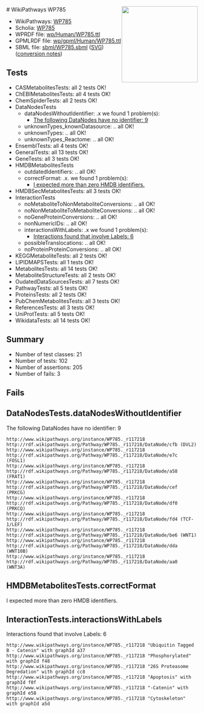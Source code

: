 <img style="float: right; width: 200px" src="../logo.png" />
# WikiPathways WP785

* WikiPathways: [WP785](https://identifiers.org/wikipathways:WP785)
* Scholia: [WP785](https://scholia.toolforge.org/wikipathways/WP785)
* WPRDF file: [wp/Human/WP785.ttl](../wp/Human/WP785.ttl)
* GPMLRDF file: [wp/gpml/Human/WP785.ttl](../wp/gpml/Human/WP785.ttl)
* SBML file: [sbml/WP785.sbml](../sbml/WP785.sbml) ([SVG](../sbml/WP785.svg)) ([conversion notes](../sbml/WP785.txt))

## Tests
* CASMetabolitesTests: all 2 tests OK!
* ChEBIMetabolitesTests: all 4 tests OK!
* ChemSpiderTests: all 2 tests OK!
* DataNodesTests
    * dataNodesWithoutIdentifier: .x we found 1 problem(s):
        * [The following DataNodes have no identifier: 9](#d2d32fa8)
    * unknownTypes_knownDatasource: .. all OK!
    * unknownTypes: .. all OK!
    * unknownTypes_Reactome: .. all OK!
* EnsemblTests: all 4 tests OK!
* GeneralTests: all 13 tests OK!
* GeneTests: all 3 tests OK!
* HMDBMetabolitesTests
    * outdatedIdentifiers: .. all OK!
    * correctFormat: .x. we found 1 problem(s):
        * [I expected more than zero HMDB identifiers.](#ad154c1e)
* HMDBSecMetabolitesTests: all 3 tests OK!
* InteractionTests
    * noMetaboliteToNonMetaboliteConversions: .. all OK!
    * noNonMetaboliteToMetaboliteConversions: .. all OK!
    * noGeneProteinConversions: .. all OK!
    * nonNumericIDs: .. all OK!
    * interactionsWithLabels: .x we found 1 problem(s):
        * [Interactions found that involve Labels: 6](#630d267d)
    * possibleTranslocations: .. all OK!
    * noProteinProteinConversions: .. all OK!
* KEGGMetaboliteTests: all 2 tests OK!
* LIPIDMAPSTests: all 1 tests OK!
* MetabolitesTests: all 14 tests OK!
* MetaboliteStructureTests: all 2 tests OK!
* OudatedDataSourcesTests: all 7 tests OK!
* PathwayTests: all 5 tests OK!
* ProteinsTests: all 2 tests OK!
* PubChemMetabolitesTests: all 3 tests OK!
* ReferencesTests: all 3 tests OK!
* UniProtTests: all 5 tests OK!
* WikidataTests: all 14 tests OK!


## Summary

* Number of test classes: 21
* Number of tests: 102
* Number of assertions: 205
* Number of fails: 3

## Fails

<a name="d2d32fa8" />

## DataNodesTests.dataNodesWithoutIdentifier

The following DataNodes have no identifier: 9
```
http://www.wikipathways.org/instance/WP785._r117218 http://rdf.wikipathways.org/Pathway/WP785._r117218/DataNode/cfb (DVL2)
http://www.wikipathways.org/instance/WP785._r117218 http://rdf.wikipathways.org/Pathway/WP785._r117218/DataNode/e7c (FOSL1)
http://www.wikipathways.org/instance/WP785._r117218 http://rdf.wikipathways.org/Pathway/WP785._r117218/DataNode/a58 (FRAT1)
http://www.wikipathways.org/instance/WP785._r117218 http://rdf.wikipathways.org/Pathway/WP785._r117218/DataNode/cef (PRKCG)
http://www.wikipathways.org/instance/WP785._r117218 http://rdf.wikipathways.org/Pathway/WP785._r117218/DataNode/df0 (PRKCQ)
http://www.wikipathways.org/instance/WP785._r117218 http://rdf.wikipathways.org/Pathway/WP785._r117218/DataNode/fd4 (TCF-1/LEF)
http://www.wikipathways.org/instance/WP785._r117218 http://rdf.wikipathways.org/Pathway/WP785._r117218/DataNode/be6 (WNT1)
http://www.wikipathways.org/instance/WP785._r117218 http://rdf.wikipathways.org/Pathway/WP785._r117218/DataNode/dda (WNT10B)
http://www.wikipathways.org/instance/WP785._r117218 http://rdf.wikipathways.org/Pathway/WP785._r117218/DataNode/aa0 (WNT3A)
```

<a name="ad154c1e" />

## HMDBMetabolitesTests.correctFormat

I expected more than zero HMDB identifiers.
<a name="630d267d" />

## InteractionTests.interactionsWithLabels

Interactions found that involve Labels: 6
```
http://www.wikipathways.org/instance/WP785._r117218 "Ubiquitin Tagged
B - Catenin" with graphId a37
http://www.wikipathways.org/instance/WP785._r117218 "Phosphorylated" with graphId f48
http://www.wikipathways.org/instance/WP785._r117218 "26S Proteasome Degredation" with graphId cc8
http://www.wikipathways.org/instance/WP785._r117218 "Apoptosis" with graphId f0f
http://www.wikipathways.org/instance/WP785._r117218 "-Catenin" with graphId e58
http://www.wikipathways.org/instance/WP785._r117218 "Cytoskeleton" with graphId a5d
```

